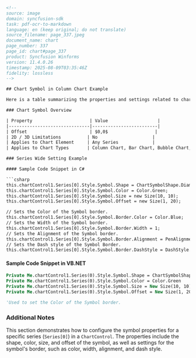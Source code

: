 ```html
<!--
source: image
domain: syncfusion-sdk
task: pdf-ocr-to-markdown
language: en (keep original; do not translate)
source_filename: page_337.jpeg
document_name: chart
page_number: 337
page_id: chart#page_337
product: Syncfusion Winforms
version: 11.4.0.26
timestamp: 2025-08-09T03:35:46Z
fidelity: lossless
-->

## Chart Symbol in Column Chart Example

Here is a table summarizing the properties and settings related to chart symbols:

### Chart Symbol Overview

| Property                      | Value                   |
|-------------------------------|-------------------------|
| Offset                        | $0,0$                  |
| 2D / 3D Limitations          | No                     |
| Applies to Chart Element     | Any Series             |
| Applies to Chart Types       | Column Chart, Bar Chart, Bubble Chart, Financial Chart, Line Chart, BoxandWhisker Chart, Gantt chart, Tornado chart, Radar Chart, Polar Chart, Area Charts, Scatter Chart |

### Series Wide Setting Example

#### Sample Code Snippet in C#

```csharp
this.chartControl1.Series[0].Style.Symbol.Shape = ChartSymbolShape.Diamond;
this.chartControl1.Series[0].Style.Symbol.Color = Color.Green;
this.chartControl1.Series[0].Style.Symbol.Size = new Size(10, 10);
this.chartControl1.Series[0].Style.Symbol.Offset = new Size(1, 20);

// Sets the Color of the Symbol border.
this.chartControl1.Series[0].Style.Symbol.Border.Color = Color.Blue;
// Sets the Width of the Symbol border.
this.chartControl1.Series[0].Style.Symbol.Border.Width = 1;
// Sets the Alignment of the Symbol border.
this.chartControl1.Series[0].Style.Symbol.Border.Alignment = PenAlignment.Outlet;
// Sets the Dash style of the Symbol Border.
this.chartControl1.Series[0].Style.Symbol.Border.DashStyle = DashStyle.Solid;
```

#### Sample Code Snippet in VB.NET

```vb
Private Me.chartControl1.Series(0).Style.Symbol.Shape = ChartSymbolShape.Diamond
Private Me.chartControl1.Series(0).Style.Symbol.Color = Color.Green
Private Me.chartControl1.Series(0).Style.Symbol.Size = New Size(10, 10)
Private Me.chartControl1.Series(0).Style.Symbol.Offset = New Size(1, 20)

'Used to set the Color of the Symbol border.
```

### Additional Notes

This section demonstrates how to configure the symbol properties for a specific series (`Series[0]`) in a `ChartControl`. The properties include the shape, color, size, and offset of the symbol, as well as settings for the symbol's border, such as color, width, alignment, and dash style.

<!-- tags: [syncfusion, winforms, chart, symbol, column chart, series, style, alignment] keywords: [chartControl, Series, Style, Symbol, Shape, Color, Size, Offset, Border, DashStyle, PenAlignment, Outlet] -->
```